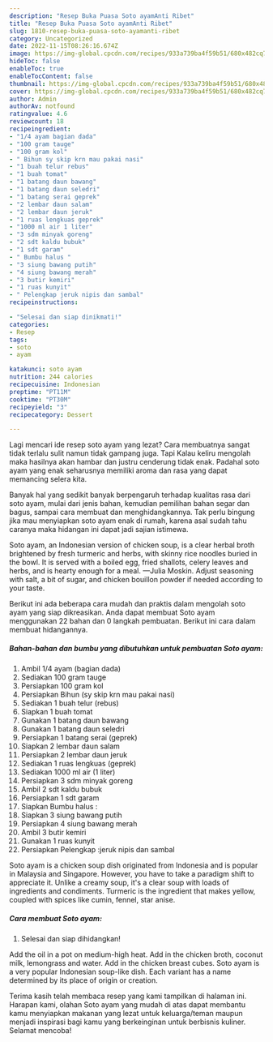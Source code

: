 ```yaml
---
description: "Resep Buka Puasa Soto ayamAnti Ribet"
title: "Resep Buka Puasa Soto ayamAnti Ribet"
slug: 1810-resep-buka-puasa-soto-ayamanti-ribet
category: Uncategorized
date: 2022-11-15T08:26:16.674Z
image: https://img-global.cpcdn.com/recipes/933a739ba4f59b51/680x482cq70/soto-ayam-foto-resep-utama.jpg
hideToc: false
enableToc: true
enableTocContent: false
thumbnail: https://img-global.cpcdn.com/recipes/933a739ba4f59b51/680x482cq70/soto-ayam-foto-resep-utama.jpg
cover: https://img-global.cpcdn.com/recipes/933a739ba4f59b51/680x482cq70/soto-ayam-foto-resep-utama.jpg
author: Admin
authorAv: notfound
ratingvalue: 4.6
reviewcount: 18
recipeingredient:
- "1/4 ayam bagian dada"
- "100 gram tauge"
- "100 gram kol"
- " Bihun sy skip krn mau pakai nasi"
- "1 buah telur rebus"
- "1 buah tomat"
- "1 batang daun bawang"
- "1 batang daun seledri"
- "1 batang serai geprek"
- "2 lembar daun salam"
- "2 lembar daun jeruk"
- "1 ruas lengkuas geprek"
- "1000 ml air 1 liter"
- "3 sdm minyak goreng"
- "2 sdt kaldu bubuk"
- "1 sdt garam"
- " Bumbu halus "
- "3 siung bawang putih"
- "4 siung bawang merah"
- "3 butir kemiri"
- "1 ruas kunyit"
- " Pelengkap jeruk nipis dan sambal"
recipeinstructions:

- "Selesai dan siap dinikmati!"
categories:
- Resep
tags:
- soto
- ayam

katakunci: soto ayam 
nutrition: 244 calories
recipecuisine: Indonesian
preptime: "PT11M"
cooktime: "PT30M"
recipeyield: "3"
recipecategory: Dessert

---
```



Lagi mencari ide resep soto ayam yang lezat? Cara membuatnya sangat tidak terlalu sulit namun tidak gampang juga. Tapi Kalau keliru mengolah maka hasilnya akan hambar dan justru cenderung tidak enak. Padahal soto ayam yang enak seharusnya memiliki aroma dan rasa yang dapat memancing selera kita.


Banyak hal yang sedikit banyak berpengaruh terhadap kualitas rasa dari soto ayam, mulai dari jenis bahan, kemudian pemilihan bahan segar dan bagus, sampai cara membuat dan menghidangkannya. Tak perlu bingung jika mau menyiapkan soto ayam enak di rumah, karena asal sudah tahu caranya maka hidangan ini dapat jadi sajian istimewa.

Soto ayam, an Indonesian version of chicken soup, is a clear herbal broth brightened by fresh turmeric and herbs, with skinny rice noodles buried in the bowl. It is served with a boiled egg, fried shallots, celery leaves and herbs, and is hearty enough for a meal. —Julia Moskin. Adjust seasoning with salt, a bit of sugar, and chicken bouillon powder if needed according to your taste.


Berikut ini ada beberapa cara mudah dan praktis dalam mengolah soto ayam yang siap dikreasikan. Anda dapat membuat Soto ayam menggunakan 22 bahan dan 0 langkah pembuatan. Berikut ini cara dalam membuat hidangannya.

<!--inarticleads1-->

##### Bahan-bahan dan bumbu yang dibutuhkan untuk pembuatan Soto ayam:

1. Ambil 1/4 ayam (bagian dada)
1. Sediakan 100 gram tauge
1. Persiapkan 100 gram kol
1. Persiapkan  Bihun (sy skip krn mau pakai nasi)
1. Sediakan 1 buah telur (rebus)
1. Siapkan 1 buah tomat
1. Gunakan 1 batang daun bawang
1. Gunakan 1 batang daun seledri
1. Persiapkan 1 batang serai (geprek)
1. Siapkan 2 lembar daun salam
1. Persiapkan 2 lembar daun jeruk
1. Sediakan 1 ruas lengkuas (geprek)
1. Sediakan 1000 ml air (1 liter)
1. Persiapkan 3 sdm minyak goreng
1. Ambil 2 sdt kaldu bubuk
1. Persiapkan 1 sdt garam
1. Siapkan  Bumbu halus :
1. Siapkan 3 siung bawang putih
1. Persiapkan 4 siung bawang merah
1. Ambil 3 butir kemiri
1. Gunakan 1 ruas kunyit
1. Persiapkan  Pelengkap :jeruk nipis dan sambal


Soto ayam is a chicken soup dish originated from Indonesia and is popular in Malaysia and Singapore. However, you have to take a paradigm shift to appreciate it. Unlike a creamy soup, it&#39;s a clear soup with loads of ingredients and condiments. Turmeric is the ingredient that makes yellow, coupled with spices like cumin, fennel, star anise. 

<!--inarticleads2-->

##### Cara membuat Soto ayam:


1. Selesai dan siap dihidangkan!

Add the oil in a pot on medium-high heat. Add in the chicken broth, coconut milk, lemongrass and water. Add in the chicken breast cubes. Soto ayam is a very popular Indonesian soup-like dish. Each variant has a name determined by its place of origin or creation. 

Terima kasih telah membaca resep yang kami tampilkan di halaman ini. Harapan kami, olahan Soto ayam yang mudah di atas dapat membantu kamu menyiapkan makanan yang lezat untuk keluarga/teman maupun menjadi inspirasi bagi kamu yang berkeinginan untuk berbisnis kuliner. Selamat mencoba!
